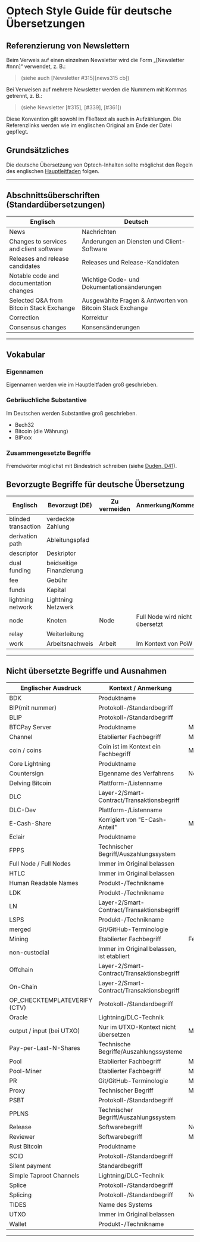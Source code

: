 # Optech Style Guide für deutsche Übersetzungen

## Referenzierung von Newslettern

Beim Verweis auf einen einzelnen Newsletter wird die Form „[Newsletter #nnn]“ verwendet, z. B.:

> (siehe auch [Newsletter #315][news315 cb])

Bei Verweisen auf mehrere Newsletter werden die Nummern mit Kommas getrennt, z. B.:

> (siehe Newsletter [#315], [#339], [#361])

Diese Konvention gilt sowohl im Fließtext als auch in Aufzählungen. Die Referenzlinks werden wie im englischen Original am Ende der Datei gepflegt.

## Grundsätzliches

Die deutsche Übersetzung von Optech-Inhalten sollte möglichst den Regeln des englischen [Hauptleitfaden](STYLE.md) folgen.

---

## Abschnittsüberschriften (Standardübersetzungen)

| Englisch                                 | Deutsch                                                   |
|------------------------------------------|-----------------------------------------------------------|
| News                                     | Nachrichten                                               |
| Changes to services and client software  | Änderungen an Diensten und Client-Software                |
| Releases and release candidates          | Releases und Release-Kandidaten                           |
| Notable code and documentation changes   | Wichtige Code- und Dokumentationsänderungen               |
| Selected Q&A from Bitcoin Stack Exchange | Ausgewählte Fragen & Antworten von Bitcoin Stack Exchange |
| Correction                               | Korrektur                                                 |
| Consensus changes                        | Konsensänderungen                                         |

---

## Vokabular

### Eigennamen

Eigennamen werden wie im Hauptleitfaden groß geschrieben.

### Gebräuchliche Substantive

Im Deutschen werden Substantive groß geschrieben.

- Bech32
- Bitcoin (die Währung)
- BIPxxx

### Zusammengesetzte Begriffe

Fremdwörter möglichst mit Bindestrich schreiben (siehe [Duden, D41](https://www.duden.de/sprachwissen/rechtschreibregeln/fremdwoerter#D41)).


## Bevorzugte Begriffe für deutsche Übersetzung

| Englisch                | Bevorzugt (DE)           | Zu vermeiden         | Anmerkung/Kommentar                      |
|-------------------------|--------------------------|----------------------|------------------------------------------|
| blinded transaction     | verdeckte Zahlung        |                      |                                          |
| derivation path         | Ableitungspfad           |                      |                                          |
| descriptor              | Deskriptor               |                      |                                          |
| dual funding            | beidseitige Finanzierung |                      |                                          |
| fee                     | Gebühr                   |                      |                                          |
| funds                   | Kapital                  |                      |                                          |
| lightning network       | Lightning Netzwerk       |                      |                                          |
| node                    | Knoten                   | Node                 | Full Node wird nicht übersetzt           |
| relay                   | Weiterleitung            |                      |                                          |
| work                    | Arbeitsnachweis          | Arbeit               | Im Kontext von PoW                       |

---

## Nicht übersetzte Begriffe und Ausnahmen

| Englischer Ausdruck            | Kontext / Anmerkung                                 | Genus                      |
|------------------------------- |-----------------------------------------------------|----------------------------|
| BDK                            | Produktname                                         |                            |
| BIP(mit nummer)                | Protokoll-/Standardbegriff                          |                            |
| BLIP                           | Protokoll-/Standardbegriff                          |                            |
| BTCPay Server                  | Produktname                                         | Maskulinum                 |
| Channel                        | Etablierter Fachbegriff                             | Maskulinum                 |
| coin / coins                   | Coin ist im Kontext ein Fachbegriff                 | Maskulinum                 |
| Core Lightning                 | Produktname                                         |                            |
| Countersign                    | Eigenname des Verfahrens                            | Neutrum                    |
| Delving Bitcoin                | Plattform-/Listenname                               |                            |
| DLC                            | Layer-2/Smart-Contract/Transaktionsbegriff          |                            |
| DLC-Dev                        | Plattform-/Listenname                               |                            |
| E-Cash-Share                   | Korrigiert von "E-Cash-Anteil"                      | Maskulinum                 |
| Eclair                         | Produktname                                         |                            |
| FPPS                           | Technischer Begriff/Auszahlungssystem               |                            |
| Full Node / Full Nodes         | Immer im Original belassen                          |                            |
| HTLC                           | Immer im Original belassen                          |                            |
| Human Readable Names           | Produkt-/Technikname                                |                            |
| LDK                            | Produkt-/Technikname                                |                            |
| LN                             | Layer-2/Smart-Contract/Transaktionsbegriff          |                            |
| LSPS                           | Produkt-/Technikname                                |                            |
| merged                         | Git/GitHub-Terminologie                             |                            |
| Mining                         | Etablierter Fachbegriff                             | Femininum                  |
| non-custodial                  | Immer im Original belassen, ist etabliert           |                            |
| Offchain                       | Layer-2/Smart-Contract/Transaktionsbegriff          |                            |
| On-Chain                       | Layer-2/Smart-Contract/Transaktionsbegriff          |                            |
| OP_CHECKTEMPLATEVERIFY (CTV)   | Protokoll-/Standardbegriff                          |                            |
| Oracle                         | Lightning/DLC-Technik                               |                            |
| output / input (bei UTXO)      | Nur im UTXO-Kontext nicht übersetzen                | Maskulinum                 |
| Pay-per-Last-N-Shares          | Technische Begriffe/Auszahlungssysteme              |                            |
| Pool                           | Etablierter Fachbegriff                             | Maskulinum                 |
| Pool-Miner                     | Etablierter Fachbegriff                             | Maskulinum                 |
| PR                             | Git/GitHub-Terminologie                             | Maskulinum                 |
| Proxy                          | Technischer Begriff                                 | Maskulinum                 |
| PSBT                           | Protokoll-/Standardbegriff                          |                            |
| PPLNS                          | Technischer Begriff/Auszahlungssystem               |                            |
| Release                        | Softwarebegriff                                     | Neutrum                    |
| Reviewer                       | Softwarebegriff                                     | Maskulinum                 |
| Rust Bitcoin                   | Produktname                                         |                            |
| SCID                           | Protokoll-/Standardbegriff                          |                            |
| Silent payment                 | Standardbegriff                                     |                            |
| Simple Taproot Channels        | Lightning/DLC-Technik                               |                            |
| Splice                         | Protokoll-/Standardbegriff                          |                            |
| Splicing                       | Protokoll-/Standardbegriff                          | Neutrum                    |
| TIDES                          | Name des Systems                                    |                            |
| UTXO                           | Immer im Original belassen                          |                            |
| Wallet                         | Produkt-/Technikname                                |                            |

---